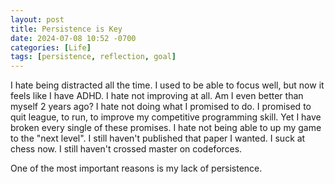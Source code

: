 ```yaml
---
layout: post
title: Persistence is Key
date: 2024-07-08 10:52 -0700
categories: [Life]
tags: [persistence, reflection, goal]
---
```


I hate being distracted all the time. I used to be able to focus well, but now it feels like I have ADHD.
I hate not improving at all. Am I even better than myself 2 years ago?
I hate not doing what I promised to do. I promised to quit league, to run, to improve my competitive programming skill. Yet I have broken every single of these promises.
I hate not being able to up my game to the "next level". I still haven't published that paper I wanted. I suck at chess now. I still haven't crossed master on codeforces.

One of the most important reasons is my lack of persistence. 
